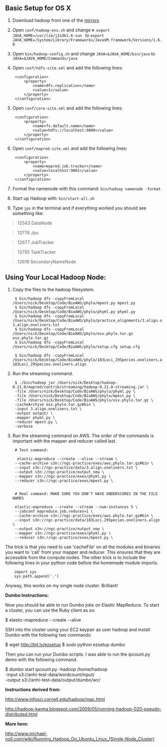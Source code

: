 Basic Setup for OS X
--------------------

1. Download hadoop from one of the [mirrors](http://www.apache.org/dyn/closer.cgi/hadoop/core/)

2. Open `conf/hadoop-env.sh` and change `# export JAVA_HOME=/usr/lib/j2sdk1.6-sun ` to `export 
JAVA_HOME=/System/Library/Frameworks/JavaVM.framework/Versions/1.6.0`

3. Open `bin/hadoop-config.sh` and change `JAVA=$JAVA_HOME/bin/java` to `JAVA=$JAVA_HOME/Commands/java`

4. Open `conf/hdfs-site.xml` and add the following lines:

        <configuration>
            <property>
                <name>dfs.replication</name>
                <value>1</value>
            </property>
        </configuration>
        
5. Open `conf/core-site.xml` and add the following lines:

        <configuration>
            <property>
                <name>fs.default.name</name>
                <value>hdfs://localhost:9000</value>
            </property>
        </configuration>

6. Open `conf/mapred-site.xml` and add the following lines:

        <configuration>
            <property>
                <name>mapred.job.tracker</name>
                <value>localhost:9001</value>
            </property>
        </configuration>

7. Format the namenode with this command: `bin/hadoop namenode -format`

8. Start up Hadoop with: `bin/start-all.sh`

9. Type `jps` in the terminal and if everything worked you should see something like:

> 12543 DataNode

> 12776 Jps

> 12677 JobTracker

> 12755 TaskTracker

> 12619 SecondaryNameNode

Using Your Local Hadoop Node:
-----------------------------

1. Copy the files to the hadoop filesystem.

        $ bin/hadoop dfs -copyFromLocal /Users/nick/Desktop/Code/BioAWS/phylo/mpest.py mpest.py
        $ bin/hadoop dfs -copyFromLocal /Users/nick/Desktop/Code/BioAWS/phylo/phyml.py phyml.py
        $ bin/hadoop dfs -copyFromLocal /Users/nick/Desktop/Code/BioAWS/phylo/practice_alignments/3.align.oneliners.txt 3.align.oneliners.txt
        $ bin/hadoop dfs -copyFromLocal /Users/nick/Desktop/Code/BioAWS/phylo/osx.phylo.tar.gz osx.phylo.tar.gz 
        $ bin/hadoop dfs -copyFromLocal /Users/nick/Desktop/Code/BioAWS/phylo/setup.cfg setup.cfg
        
        $ bin/hadoop dfs -copyFromLocal /Users/nick/Desktop/Code/BioAWS/phylo/183Loci_29Species.oneliners.align 183Loci_29Species.oneliners.align
        
        
2. Run the streaming command.

        $ ./bin/hadoop jar /Users/nick/Desktop/hadoop-0.21.0/mapred/contrib/streaming/hadoop-0.21.0-streaming.jar \
        -file /Users/nick/Desktop/Code/BioAWS/phylo/phyml.py \
        -file /Users/nick/Desktop/Code/BioAWS/phylo/mpest.py \
        -file /Users/nick/Desktop/Code/BioAWS/phylo/osx.phylo.tar.gz \
        -cacheArchive osx.phylo.tar.gz#bin \
        -input 3.align.oneliners.txt \
        -output output/ \
        -mapper phyml.py \
        -reducer mpest.py \
        -verbose
        
3. Run the streaming command on AWS. The order of the commands is important with the mapper and reducer called last.

        # Test command:
        
         elastic-mapreduce --create --alive --stream \
        --cache-archive s3n://ngc-practice/exes/aws.phylo.tar.gz#bin \
        --input s3n://ngc-practice/data/3.align.oneliners.txt \
        --output s3n://ngc-practice/output_new \
        --mapper s3n://ngc-practice/exes/phyml.py \
        --reducer s3n://ngc-practice/exes/mpest.py \


        # Real command: MAKE SURE YOU DON'T HAVE UNDERSCORES IN THE FILE NAMES

        elastic-mapreduce --create --stream --num-instances 5 \
        --jobconf mapreduce.job.reduces=1 \
        --cache-archive s3n://ngc-practice/exes/aws.phylo.tar.gz#bin \
        --input s3n://ngc-practice/data/183Loci.29Species.oneliners.align \
        --output s3n://ngc-practice/output_new \
        --mapper s3n://ngc-practice/exes/phyml.py \
        --reducer s3n://ngc-practice/exes/mpest.py \
       
       

The trick is that you need to use 'cacheFile' on all the modules and binaries you want to 'call' from your mapper and reducer.  This ensures that they are accessible from the compute nodes.  The other trick is to include the following lines in your python code before the homemade module imports.

        import sys 
        sys.path.append('.')

Anyway, this works on my single node cluster. Brilliant! 


**Dumbo Instructions:**

Now you should be able to run Dumbo jobs on Elastic MapReduce. To start a cluster, you can use the Ruby client as so:

$ elastic-mapreduce --create --alive

SSH into the cluster using your EC2 keypair as user hadoop and install Dumbo with the following two commands:

$ wget http://bit.ly/ezsetup
$ sudo python ezsetup dumbo

Then you can run your Dumbo scripts. I was able to run the ipcount.py demo with the following command.

$ dumbo start ipcount.py -hadoop /home/hadoop \
-input s3://anhi-test-data/wordcount/input/ \
-output s3://anhi-test-data/output/dumbo/wc/



**Instructions derived from:**

http://www.infosci.cornell.edu/hadoop/mac.html

http://hadoop-karma.blogspot.com/2009/05/running-hadoop-020-pseudo-distributed.html

**More here:**

http://www.michael-noll.com/wiki/Running_Hadoop_On_Ubuntu_Linux_(Single-Node_Cluster)